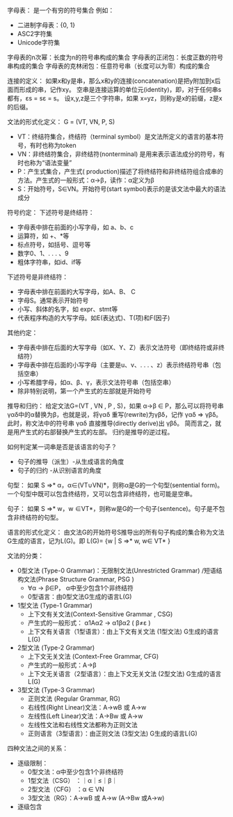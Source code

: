 字母表：
是一个有穷的符号集合
例如：
- 二进制字母表：{0, 1}
- ASC2字符集
- Unicode字符集

字母表的n次幂：长度为n的符号串构成的集合
字母表的正闭包：长度正数的符号串构成的集合
字母表的克林闭包：任意符号串（长度可以为零）构成的集合

连接的定义：
如果x和y是串，那么x和y的连接(concatenation)是把y附加到x后面而形成的串，记作xy。
空串是连接运算的单位元(identity)，即，对于任何串s都有，εs = sε = s。
设x,y,z是三个字符串，如果 x=yz，则称y是x的前缀，z是x的后缀。

文法的形式化定义：
G = (VT, VN, P, S)
- VT：终结符集合，终结符（terminal symbol）是文法所定义的语言的基本符号，有时也称为token
- VN：非终结符集合，非终结符(nonterminal) 是用来表示语法成分的符号，有时也称为“语法变量”
- P：产生式集合，产生式( production)描述了将终结符和非终结符组合成串的方法。产生式的一般形式：α→β，读作：α定义为β
- S：开始符号，S∈VN。开始符号(start symbol)表示的是该文法中最大的语法成分

符号约定：
下述符号是终结符：
- 字母表中排在前面的小写字母，如 a、b、c
- 运算符，如 +、*等
- 标点符号，如括号、逗号等
- 数字0、1、. . . 、9
- 粗体字符串，如id、if等

下述符号是非终结符：
- 字母表中排在前面的大写字母，如A、B、 C
- 字母S。通常表示开始符号
- 小写、斜体的名字，如 expr、stmt等
- 代表程序构造的大写字母。如E(表达式)、T(项)和F(因子)

其他约定：
- 字母表中排在后面的大写字母（如X、Y、Z）表示文法符号（即终结符或非终结符）
- 字母表中排在后面的小写字母（主要是u、v、. . . 、z）表示终结符号串（包括空串）
- 小写希腊字母，如α、β、γ，表示文法符号串（包括空串）
- 除非特别说明，第一个产生式的左部就是开始符号

推导和归约：
给定文法G=(VT , VN , P , S)，如果 α→β ∈ P，那么可以将符号串γαδ中的α替换为β，也就是说，将γαδ 重写(rewrite)为γβδ，记作 γαδ ⇒ γβδ。此时，称文法中的符号串 γαδ 直接推导(directly derive)出 γβδ。
简而言之，就是用产生式的右部替换产生式的左部。
归约是推导的逆过程。

如何判定某一词串是否是该语言的句子？
- 句子的推导（派生）-从生成语言的角度
- 句子的归约 -从识别语言的角度

句型：
如果 S ⇒* α，α∈(VT∪VN)*，则称α是G的一个句型(sentential form)。一个句型中既可以包含终结符，又可以包含非终结符，也可能是空串。

句子：
如果 S ⇒* w，w ∈VT*，则称w是G的一个句子(sentence)。句子是不包含非终结符的句型。

语言的形式化定义：
由文法G的开始符号S推导出的所有句子构成的集合称为文法G生成的语言，记为L(G)。即
L(G)= {w | S ⇒* w, w∈ VT* }

文法的分类：
- 0型文法 (Type-0 Grammar)：无限制文法(Unrestricted Grammar) /短语结构文法(Phrase Structure Grammar, PSG )
  - ∀α → β∈P， α中至少包含1个非终结符
  - 0型语言：由0型文法G生成的语言L(G)
- 1型文法 (Type-1 Grammar)
  - 上下文有关文法(Context-Sensitive Grammar , CSG)
  - 产生式的一般形式： α1Aα2 → α1βα2 ( β≠ε )
  - 上下文有关语言（1型语言）：由上下文有关文法 (1型文法) G生成的语言L(G)
- 2型文法 (Type-2 Grammar)
  - 上下文无关文法 (Context-Free Grammar, CFG)
  - 产生式的一般形式：A→β
  - 上下文无关语言（2型语言）：由上下文无关文法 (2型文法) G生成的语言L(G) 
- 3型文法 (Type-3 Grammar)
  - 正则文法 (Regular Grammar, RG)
  - 右线性(Right Linear)文法：A→wB 或 A→w
  - 左线性(Left Linear)文法：A→Bw 或 A→w
  - 左线性文法和右线性文法都称为正则文法
  - 正则语言（3型语言）：由正则文法 (3型文法) G生成的语言L(G)

四种文法之间的关系：
- 逐级限制：
  - 0型文法：α中至少包含1个非终结符
  - 1型文法（CSG） ：｜α｜≤｜β｜
  - 2型文法（CFG） ：α ∈ VN 
  - 3型文法（RG）：A→wB 或 A→w   (A→Bw 或A→w)
- 逐级包含
